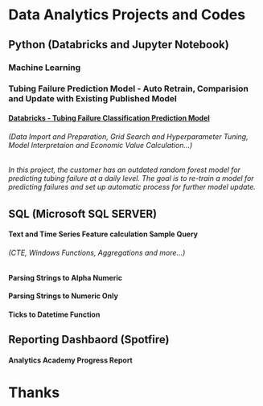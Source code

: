 # Data Analytics Projects and Codes

##    Python (Databricks and Jupyter Notebook)
### Machine Learning

### Tubing Failure Prediction Model - Auto Retrain, Comparision and Update with Existing Published Model
####  [Databricks - Tubing Failure Classification Prediction Model](https://github.com/dzheng616/data_is_the_new_oil/blob/61b48bb9b1108491578146c883525540afaacd5d/Python/Databricks-Classification%20Prediction%20(XGboost).ipynb)
######  (Data Import and Preparation, Grid Search and Hyperparameter Tuning, Model Interpretaion and Economic Value Calculation...)

######  In this project, the customer has an outdated random forest model for predicting tubing failure at a daily level. The goal is to re-train a model for predicting failures and set up automatic process for further model update. 

##    SQL (Microsoft SQL SERVER)

####  Text and Time Series Feature calculation Sample Query
######  (CTE, Windows Functions, Aggregations and more...)
####  Parsing Strings to Alpha Numeric
####  Parsing Strings to Numeric Only
####  Ticks to Datetime Function

##    Reporting Dashbaord (Spotfire)

####  Analytics Academy Progress Report

# Thanks
